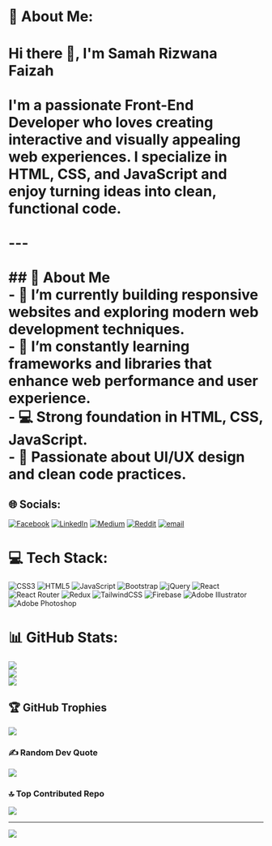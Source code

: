 # 💫 About Me:
# Hi there 👋, I'm Samah Rizwana Faizah<br><br>I'm a passionate **Front-End Developer** who loves creating interactive and visually appealing web experiences. I specialize in **HTML, CSS, and JavaScript** and enjoy turning ideas into clean, functional code.<br><br>---<br><br>## 🚀 About Me<br>- 🔭 I’m currently building **responsive websites** and exploring **modern web development techniques**.<br>- 🌱 I’m constantly learning frameworks and libraries that enhance web performance and user experience.<br>- 💻 Strong foundation in **HTML, CSS, JavaScript**.<br>- 🎨 Passionate about UI/UX design and clean code practices.


## 🌐 Socials:
[![Facebook](https://img.shields.io/badge/Facebook-%231877F2.svg?logo=Facebook&logoColor=white)](https://facebook.com/samah.rizwana) [![LinkedIn](https://img.shields.io/badge/LinkedIn-%230077B5.svg?logo=linkedin&logoColor=white)](https://linkedin.com/in/samah-rizwana-5342a6262) [![Medium](https://img.shields.io/badge/Medium-12100E?logo=medium&logoColor=white)](https://medium.com/@@samahrizwana) [![Reddit](https://img.shields.io/badge/Reddit-%23FF4500.svg?logo=Reddit&logoColor=white)](https://reddit.com/user/@Samah_Rizz) [![email](https://img.shields.io/badge/Email-D14836?logo=gmail&logoColor=white)](mailto:samahrizwana@gmail.com) 

# 💻 Tech Stack:
![CSS3](https://img.shields.io/badge/css3-%231572B6.svg?style=for-the-badge&logo=css3&logoColor=white) ![HTML5](https://img.shields.io/badge/html5-%23E34F26.svg?style=for-the-badge&logo=html5&logoColor=white) ![JavaScript](https://img.shields.io/badge/javascript-%23323330.svg?style=for-the-badge&logo=javascript&logoColor=%23F7DF1E) ![Bootstrap](https://img.shields.io/badge/bootstrap-%238511FA.svg?style=for-the-badge&logo=bootstrap&logoColor=white) ![jQuery](https://img.shields.io/badge/jquery-%230769AD.svg?style=for-the-badge&logo=jquery&logoColor=white) ![React](https://img.shields.io/badge/react-%2320232a.svg?style=for-the-badge&logo=react&logoColor=%2361DAFB) ![React Router](https://img.shields.io/badge/React_Router-CA4245?style=for-the-badge&logo=react-router&logoColor=white) ![Redux](https://img.shields.io/badge/redux-%23593d88.svg?style=for-the-badge&logo=redux&logoColor=white) ![TailwindCSS](https://img.shields.io/badge/tailwindcss-%2338B2AC.svg?style=for-the-badge&logo=tailwind-css&logoColor=white) ![Firebase](https://img.shields.io/badge/firebase-a08021?style=for-the-badge&logo=firebase&logoColor=ffcd34) ![Adobe Illustrator](https://img.shields.io/badge/adobe%20illustrator-%23FF9A00.svg?style=for-the-badge&logo=adobe%20illustrator&logoColor=white) ![Adobe Photoshop](https://img.shields.io/badge/adobe%20photoshop-%2331A8FF.svg?style=for-the-badge&logo=adobe%20photoshop&logoColor=white)
# 📊 GitHub Stats:
![](https://github-readme-stats.vercel.app/api?username=SamahRizwana&theme=dracula&hide_border=false&include_all_commits=true&count_private=true)<br/>
![](https://nirzak-streak-stats.vercel.app/?user=SamahRizwana&theme=dracula&hide_border=false)<br/>
![](https://github-readme-stats.vercel.app/api/top-langs/?username=SamahRizwana&theme=dracula&hide_border=false&include_all_commits=true&count_private=true&layout=compact)

## 🏆 GitHub Trophies
![](https://github-profile-trophy.vercel.app/?username=SamahRizwana&theme=dracula&no-frame=false&no-bg=false&margin-w=4)

### ✍️ Random Dev Quote
![](https://quotes-github-readme.vercel.app/api?type=vetical&theme=dark)

### 🔝 Top Contributed Repo
![](https://github-contributor-stats.vercel.app/api?username=SamahRizwana&limit=5&theme=nightowl&combine_all_yearly_contributions=true)

---
[![](https://visitcount.itsvg.in/api?id=SamahRizwana&icon=5&color=5)](https://visitcount.itsvg.in)

<!-- Proudly created with GPRM ( https://gprm.itsvg.in ) -->
